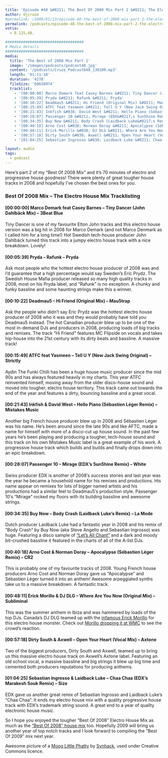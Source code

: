 ```yaml
---
title: 'Episode #48 &#8211; The Best Of 2008 Mix Part 2 &#8211; The Electro House Mix'
author: djcruze
#permalink: /2009/01/13/episode-48-the-best-of-2008-mix-part-2-the-electro-house-mix/
permalink: /podcasts/episode-48-the-best-of-2008-mix-part-2-the-electro-house-mix/
votio:
  - 8.125,40,

###################################
# Media details
###################################
media:
  title: 'The Best of 2008 Mix Part 2'
  image: '/images/podcasts/podcast48.jpg'
  content: '/podcasts/Cruze_Podcast048_130109.mp3'
  length: '01:11:18'
  duration: '4278'
  fileSize: '68638974'
  tracklist:
    - '[00:00:00] Marco Demark feat Casey Barnes &#8211; Tiny Dancer (John Dahlbäck Mix) &#8211; 3Beat Blue'
    - '[00:05:39] Pryda &#8211; Rafunk &#8211; Pryda'
    - '[00:10:22] Deadmau5 &#8211; Hi Friend (Original Mix) &#8211; Mau5trap'
    - '[00:15:49] ATFC feat Yasmeen &#8211; Tell U Y (New Jack Swing Original) &#8211; Strictly'
    - '[00:21:43] Inkfish &#038; David West &#8211; Hello Piano (Sébastien Léger Remix) &#8211; Mistakes Music'
    - '[00:28:07] Passenger 10 &#8211; Mirage (EDX&#8217;s 5un5hine Remix) &#8211; White'
    - '[00:34:35] Buy Now &#8211; Body Crash (Laidback Luke&#8217;s Remix) &#8211; La Mode'
    - '[00:40:18] Arno Cost &#038; Norman Doray &#8211; Apocalypse (Sébastien Léger Remix) &#8211; CR2'
    - '[00:48:11] Erick Morillo &#038; DJ DLG &#8211; Where Are You Now (Original Mix) &#8211; Subliminal'
    - '[00:57:18] Dirty South &#038; Axwell &#8211; Open Your Heart (Vocal Mix) &#8211; Axtone'
    - '[01:04:25] Sebastian Ingrosso &#038; Laidback Luke &#8211; Chaa Chaa (EDX&#8217;s Marakesh Souk Remix) &#8211; Size'

layout: audio
tags:
  - podcast
---
```


Here&#8217;s part 2 of my &#8220;Best Of 2008 Mix&#8221; and it&#8217;s 70 minutes of electro and progressive house goodness! There were plenty of great tougher house tracks in 2008 and hopefully I&#8217;ve chosen the best ones for you.

### Best Of 2008 Mix &#8211; The Electro House Mix Tracklisting

#### [00:00:00] Marco Demark feat Casey Barnes &#8211; Tiny Dancer (John Dahlbäck Mix) &#8211; 3Beat Blue

Tiny Dancer is one of my favourite Elton John tracks and this electro house version was a big hit in 2008 for Marco Demark (and not Marco Denmark as I called him for a long time!) Hot Swedish tech-house producer John Dahlbäck turned this track into a jumpy electro house track with a nice breakdown. Lovely!

#### [00:05:39] Pryda &#8211; Rafunk &#8211; Pryda

Ask most people who the hottest electro house producer of 2008 was and I&#8217;d guarantee that a high percentage would say Sweden&#8217;s Eric Prydz. The Swedish House Mafia producer released so many high quality tracks in 2008, most on his Pryda label, and &#8220;Rafunk&#8221; is no exception. A chunky and funky bassline and some haunting strings make this a winner.

#### [00:10:22] Deadmau5 &#8211; Hi Friend (Original Mix) &#8211; Mau5trap

Ask the people who didn&#8217;t say Eric Prydz was the hottest electro house producer of 2008 who it was and they would probably have told you Deadmau5 instead. The hot Canadian producer blew up to be one of the most in-demand DJs and producers in 2008, producing loads of big tracks and remixes. The track &#8220;Hi Friend&#8221; features MC Flipside on vocals and takes hip-house into the 21st century with its dirty beats and bassline. A massive track!

#### [00:15:49] ATFC feat Yasmeen &#8211; Tell U Y (New Jack Swing Original) &#8211; Strictly

Aydin The Funki Chilli has been a huge house music producer since the mid 90s and has always featured heavily in my charts. This year ATFC reinvented himself, moving away from the older disco-house sound and moved into tougher, electro house territory. This track came out towards the end of the year and features a dirty, bouncing bassline and a great vocal.

#### [00:21:43] Inkfish &#038; David West &#8211; Hello Piano (Sébastien Léger Remix) &#8211; Mistakes Music

Another big French house producer blew up in 2008 and Sébastien Léger was his name. He&#8217;s been around since the late 90s and like AFTC, made a name for himself with more of a disco-cut up house sound. In the past few years he&#8217;s been playing and producing a tougher, tech-house sound and this track on his own Mistakes Music label is a great example of his work. A progressive house track which builds and builds and finally drops down into an epic breakdown.

#### [00:28:07] Passenger 10 &#8211; Mirage (EDX&#8217;s 5un5hine Remix) &#8211; White

Swiss producer EDX is another of 2008&#8242;s success stories and last year was the year he became a household name for his remixes and productions. His name appear on remixes for lots of bigger named artists and his productions had a similar feel to Deadmau5&#8242;s production style. Passenger 10&#8242;s &#8220;Mirage&#8221; rocked my floors with its building bassline and awesome strings.

#### [00:34:35] Buy Now &#8211; Body Crash (Laidback Luke&#8217;s Remix) &#8211; La Mode

Dutch producer Laidback Luke had a fantastic year in 2008 and his remix of &#8220;Body Crash&#8221; by Buy Now (aka Steve Angello and Sebastian Ingrosso) was huge. Featuring a disco sample of [&#8220;Let&#8217;s All Chant&#8221;][4] and a dark and moody bit-crushed bassline it featured in the charts of all of the A-list DJs.

#### [00:40:18] Arno Cost &#038; Norman Doray &#8211; Apocalypse (Sébastien Léger Remix) &#8211; CR2

This is probably one of my favourite tracks of 2008. Young French house producers Arno Cost and Norman Doray gave us &#8220;Apocalypse&#8221; and Sébastien Léger turned it into an anthem! Awesome arpeggiated synths take us to a massive breakdown. A fantastic track.

#### [00:48:11] Erick Morillo &#038; DJ DLG &#8211; Where Are You Now (Original Mix) &#8211; Subliminal

This was the summer anthem in Ibiza and was hammered by loads of the top DJs. Canada&#8217;s DJ DLG teamed up with the [infamous Erick Morillo][5] for this electro house monster. Check out [Morillo dropping it at WMC][6] to see the crowd&#8217;s reaction.

#### [00:57:18] Dirty South &#038; Axwell &#8211; Open Your Heart (Vocal Mix) &#8211; Axtone

Two of the biggest producers, Dirty South and Axwell, teamed up to bring us this massive electro house track on Axwell&#8217;s Axtone label. Featuring an old school vocal, a massive bassline and big strings it blew up big time and cemented both producers reputations for producing anthems.

#### [01:04:25] Sebastian Ingrosso &#038; Laidback Luke &#8211; Chaa Chaa (EDX&#8217;s Marakesh Souk Remix) &#8211; Size

EDX gave us another great remix of Sebastian Ingrosso and Laidback Luke&#8217;s &#8220;Chaa Chaa&#8221;. It ends my electro house mix with a quality progressive house track with EDX&#8217;s trademark string sound. A great end to a year of quality electronic house music.

So I hope you enjoyed the tougher &#8220;Best Of 2008&#8243; Electro House Mix as much as the [&#8220;Best Of 2008&#8243; house mix][7] too. Hopefully 2009 will bring us another year of top notch tracks and I look forward to compiling the &#8220;Best Of 2009&#8243; mix next year.

Awesome picture of a [Moog Little Phatty][8] by [Synhack][9], used under Creative Commons licence.

[1]: http://www.djcruze.co.uk/cms/wp-content/uploads/2009/01/podcast48.jpg
[2]: http://www.djcruze.co.uk/cms/wp-content/DownloadButton.gif
[3]: http://www.djcruzeaudio.co.uk/podcasts/Cruze_Podcast048_130109.mp3
[4]: http://uk.youtube.com/watch?v=TGNrufyCC-0
[5]: http://news.bbc.co.uk/1/hi/scotland/glasgow_and_west/7796285.stm
[6]: http://uk.youtube.com/watch?v=r3VVf_6f45Q
[7]: http://www.djcruze.co.uk/cms/2009/01/02/episode-47-the-best-of-2008-mix-part-1-the-house-mix/
[8]: http://flickr.com/photos/synhack/3186370801/
[9]: http://flickr.com/photos/synhack/
